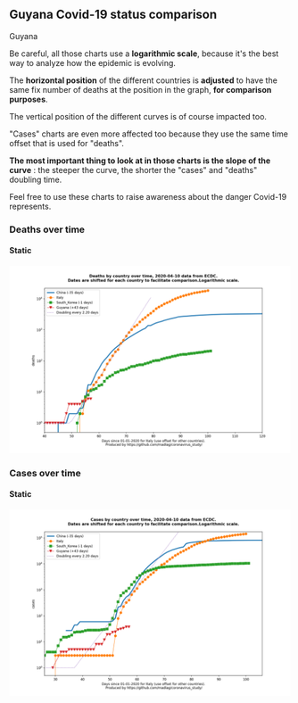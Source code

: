 ## Guyana Covid-19 status comparison 

Guyana



Be careful, all those charts use a **logarithmic scale**, because it's the best way to analyze how the epidemic is evolving.
 
The **horizontal position** of the different countries is **adjusted** to have the same fix number of deaths at the position in the graph, **for comparison purposes**.

The vertical position of the different curves is of course impacted too.

"Cases" charts are even more affected too because they use the same time offset that is used for "deaths".

**The most important thing to look at in those charts is the slope of the curve** : the steeper the curve, the shorter the "cases" and "deaths" doubling time.

Feel free to use these charts to raise awareness about the danger Covid-19 represents. 


 
### Deaths over time
 
#### Static
![Guyana covid-19 deaths static chart](https://raw.githubusercontent.com/madlag/coronavirus_study/master/notebooks/graphs/2020-04-10/countries/Guyana/2020-04-10_Guyana_deaths.png "Guyana covid-19 deaths static chart")   

 
### Cases over time
 
#### Static
![Guyana covid-19 cases static chart](https://raw.githubusercontent.com/madlag/coronavirus_study/master/notebooks/graphs/2020-04-10/countries/Guyana/2020-04-10_Guyana_cases.png "Guyana covid-19 cases static chart")   

